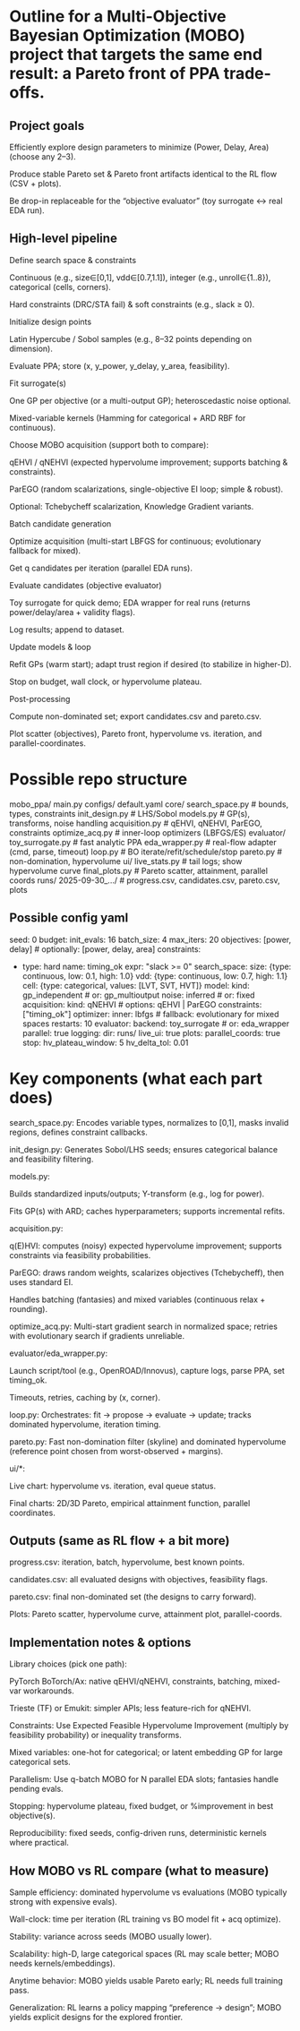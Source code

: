 # Outline for a Multi-Objective Bayesian Optimization (MOBO) project that targets the same end result: a Pareto front of PPA trade-offs.

## Project goals

Efficiently explore design parameters to minimize (Power, Delay, Area) (choose any 2–3).

Produce stable Pareto set & Pareto front artifacts identical to the RL flow (CSV + plots).

Be drop-in replaceable for the “objective evaluator” (toy surrogate ↔ real EDA run).

## High-level pipeline

Define search space & constraints

Continuous (e.g., size∈[0,1], vdd∈[0.7,1.1]), integer (e.g., unroll∈{1..8}), categorical (cells, corners).

Hard constraints (DRC/STA fail) & soft constraints (e.g., slack ≥ 0).

Initialize design points

Latin Hypercube / Sobol samples (e.g., 8–32 points depending on dimension).

Evaluate PPA; store (x, y_power, y_delay, y_area, feasibility).

Fit surrogate(s)

One GP per objective (or a multi-output GP); heteroscedastic noise optional.

Mixed-variable kernels (Hamming for categorical + ARD RBF for continuous).

Choose MOBO acquisition (support both to compare):

qEHVI / qNEHVI (expected hypervolume improvement; supports batching & constraints).

ParEGO (random scalarizations, single-objective EI loop; simple & robust).

Optional: Tchebycheff scalarization, Knowledge Gradient variants.

Batch candidate generation

Optimize acquisition (multi-start LBFGS for continuous; evolutionary fallback for mixed).

Get q candidates per iteration (parallel EDA runs).

Evaluate candidates (objective evaluator)

Toy surrogate for quick demo; EDA wrapper for real runs (returns power/delay/area + validity flags).

Log results; append to dataset.

Update models & loop

Refit GPs (warm start); adapt trust region if desired (to stabilize in higher-D).

Stop on budget, wall clock, or hypervolume plateau.

Post-processing

Compute non-dominated set; export candidates.csv and pareto.csv.

Plot scatter (objectives), Pareto front, hypervolume vs. iteration, and parallel-coordinates.

# Possible repo structure

mobo_ppa/
  main.py
  configs/
    default.yaml
  core/
    search_space.py         # bounds, types, constraints
    init_design.py          # LHS/Sobol
    models.py               # GP(s), transforms, noise handling
    acquisition.py          # qEHVI, qNEHVI, ParEGO, constraints
    optimize_acq.py         # inner-loop optimizers (LBFGS/ES)
    evaluator/
      toy_surrogate.py      # fast analytic PPA
      eda_wrapper.py        # real-flow adapter (cmd, parse, timeout)
    loop.py                 # BO iterate/refit/schedule/stop
    pareto.py               # non-domination, hypervolume
  ui/
    live_stats.py           # tail logs; show hypervolume curve
    final_plots.py          # Pareto scatter, attainment, parallel coords
  runs/
    2025-09-30_.../         # progress.csv, candidates.csv, pareto.csv, plots

## Possible config yaml

seed: 0
budget:
  init_evals: 16
  batch_size: 4
  max_iters: 20
objectives: [power, delay]   # optionally: [power, delay, area]
constraints:
  - type: hard
    name: timing_ok
    expr: "slack >= 0"
search_space:
  size: {type: continuous, low: 0.1, high: 1.0}
  vdd:  {type: continuous, low: 0.7, high: 1.1}
  cell: {type: categorical, values: [LVT, SVT, HVT]}
model:
  kind: gp_independent        # or: gp_multioutput
  noise: inferred             # or: fixed
acquisition:
  kind: qNEHVI                # options: qEHVI | ParEGO
  constraints: ["timing_ok"]
optimizer:
  inner: lbfgs                # fallback: evolutionary for mixed spaces
  restarts: 10
evaluator:
  backend: toy_surrogate      # or: eda_wrapper
  parallel: true
logging:
  dir: runs/
  live_ui: true
plots:
  parallel_coords: true
stop:
  hv_plateau_window: 5
  hv_delta_tol: 0.01

# Key components (what each part does)

search_space.py: Encodes variable types, normalizes to [0,1], masks invalid regions, defines constraint callbacks.

init_design.py: Generates Sobol/LHS seeds; ensures categorical balance and feasibility filtering.

models.py:

Builds standardized inputs/outputs; Y-transform (e.g., log for power).

Fits GP(s) with ARD; caches hyperparameters; supports incremental refits.

acquisition.py:

q(E)HVI: computes (noisy) expected hypervolume improvement; supports constraints via feasibility probabilities.

ParEGO: draws random weights, scalarizes objectives (Tchebycheff), then uses standard EI.

Handles batching (fantasies) and mixed variables (continuous relax + rounding).

optimize_acq.py: Multi-start gradient search in normalized space; retries with evolutionary search if gradients unreliable.

evaluator/eda_wrapper.py:

Launch script/tool (e.g., OpenROAD/Innovus), capture logs, parse PPA, set timing_ok.

Timeouts, retries, caching by (x, corner).

loop.py: Orchestrates: fit → propose → evaluate → update; tracks dominated hypervolume, iteration timing.

pareto.py: Fast non-domination filter (skyline) and dominated hypervolume (reference point chosen from worst-observed + margins).

ui/*:

Live chart: hypervolume vs. iteration, eval queue status.

Final charts: 2D/3D Pareto, empirical attainment function, parallel coordinates.

## Outputs (same as RL flow + a bit more)

progress.csv: iteration, batch, hypervolume, best known points.

candidates.csv: all evaluated designs with objectives, feasibility flags.

pareto.csv: final non-dominated set (the designs to carry forward).

Plots: Pareto scatter, hypervolume curve, attainment plot, parallel-coords.

## Implementation notes & options

Library choices (pick one path):

PyTorch BoTorch/Ax: native qEHVI/qNEHVI, constraints, batching, mixed-var workarounds.

Trieste (TF) or Emukit: simpler APIs; less feature-rich for qNEHVI.

Constraints: Use Expected Feasible Hypervolume Improvement (multiply by feasibility probability) or inequality transforms.

Mixed variables: one-hot for categorical; or latent embedding GP for large categorical sets.

Parallelism: Use q-batch MOBO for N parallel EDA slots; fantasies handle pending evals.

Stopping: hypervolume plateau, fixed budget, or %improvement in best objective(s).

Reproducibility: fixed seeds, config-driven runs, deterministic kernels where practical.

## How MOBO vs RL compare (what to measure)

Sample efficiency: dominated hypervolume vs evaluations (MOBO typically strong with expensive evals).

Wall-clock: time per iteration (RL training vs BO model fit + acq optimize).

Stability: variance across seeds (MOBO usually lower).

Scalability: high-D, large categorical spaces (RL may scale better; MOBO needs kernels/embeddings).

Anytime behavior: MOBO yields usable Pareto early; RL needs full training pass.

Generalization: RL learns a policy mapping “preference → design”; MOBO yields explicit designs for the explored frontier.
